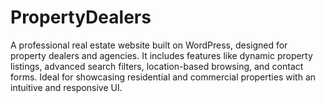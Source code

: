 # PropertyDealers
A professional real estate website built on WordPress, designed for property dealers and agencies. It includes features like dynamic property listings, advanced search filters, location-based browsing, and contact forms. Ideal for showcasing residential and commercial properties with an intuitive and responsive UI.
